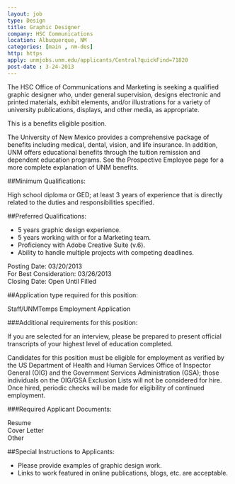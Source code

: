 ```yaml
---
layout: job
type: Design
title: Graphic Designer
company: HSC Communications 
location: Albuquerque, NM
categories: [main , nm-des]
http: https
apply: unmjobs.unm.edu/applicants/Central?quickFind=71820
post-date : 3-24-2013
---
```


The HSC Office of Communications and Marketing is seeking a qualified graphic designer who, under general supervision, designs electronic and printed materials, exhibit elements, and/or illustrations for a variety of university publications, displays, and other media, as appropriate.

This is a benefits eligible position.

The University of New Mexico provides a comprehensive package of benefits including medical, dental, vision, and life insurance. In addition, UNM offers educational benefits through the tuition remission and dependent education programs. See the Prospective Employee page for a more complete explanation of UNM benefits.  

##Minimum Qualifications:

High school diploma or GED; at least 3 years of experience that is directly related to the duties and responsibilities specified.  

##Preferred Qualifications: 	

* 5 years graphic design experience.
* 5 years working with or for a Marketing team.
* Proficiency with Adobe Creative Suite (v.6).
* Ability to handle multiple projects with competing deadlines.  

Posting Date: 	03/20/2013  
For Best Consideration: 	03/26/2013  
Closing Date: 	Open Until Filled

##Application type required for this position: 

Staff/UNMTemps Employment Application  

###Additional requirements for this position: 	

If you are selected for an interview, please be prepared to present official transcripts of your highest level of education completed.

Candidates for this position must be eligible for employment as verified by the US Department of Health and Human Services Office of Inspector General (OIG) and the Government Services Administration (GSA); those individuals on the OIG/GSA Exclusion Lists will not be considered for hire. Once hired, periodic checks will be made for eligibility of continued employment.  

###Required Applicant Documents:

Resume  
Cover Letter  
Other 

##Special Instructions to Applicants: 	

* Please provide examples of graphic design work.
* Links to work featured in online publications, blogs, etc. are acceptable.    
